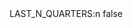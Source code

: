 <?xml version="1.0" encoding="UTF-8"?>
<CustomMetadata xmlns="http://soap.sforce.com/2006/04/metadata">
    <label>LAST_N_QUARTERS:n</label>
    <protected>false</protected>
</CustomMetadata>
